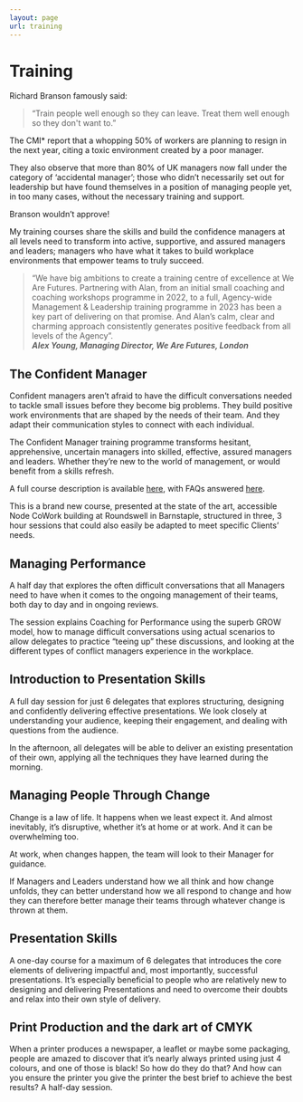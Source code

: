 ```yaml
---
layout: page
url: training
---
```


# Training

Richard Branson famously said:

> “Train people well enough so they can leave. Treat them well enough so they don't want to.”

The CMI\* report that a whopping 50% of workers are planning to resign in the next year, citing a toxic environment created by a poor manager.

They also observe that more than 80% of UK managers now fall under the category of ‘accidental manager’; those who didn’t necessarily set out for leadership but have found themselves in a position of managing people yet, in too many cases, without the necessary training and support.

Branson wouldn’t approve!

My training courses share the skills and build the confidence managers at all levels need to transform into active, supportive, and assured managers and leaders; managers who have what it takes to build workplace environments that empower teams to truly succeed.

> “We have big ambitions to create a training centre of excellence at We Are Futures.
> Partnering with Alan, from an initial small coaching and coaching workshops programme in 2022, to a full, Agency-wide Management & Leadership training programme in 2023 has been a key part of delivering on that promise.
> And Alan’s calm, clear and charming approach consistently generates positive feedback from all levels of the Agency”.
> <br /><em><strong>Alex Young, Managing Director, We Are Futures, London</strong></em>

## The Confident Manager

Confident managers aren’t afraid to have the difficult conversations needed to tackle small issues before they become big problems. They build positive work environments that are shaped by the needs of their team. And they adapt their communication styles to connect with each individual.

The Confident Manager training programme transforms hesitant, apprehensive, uncertain managers into skilled, effective, assured managers and leaders. Whether they’re new to the world of management, or would benefit from a skills refresh.

A full course description is available [here](/downloads/theConfidentManager.pdf), with FAQs answered [here](/downloads/theConfidentManagerFAQ.pdf).

This is a brand new course, presented at the state of the art, accessible Node CoWork building at Roundswell in Barnstaple, structured in three, 3 hour sessions that could also easily be adapted to meet specific Clients’ needs.

## Managing Performance

A half day that explores the often difficult conversations that all Managers need to have when it comes to the ongoing management of their teams, both day to day and in ongoing reviews.

The session explains Coaching for Performance using the superb GROW model, how to manage difficult conversations using actual scenarios to allow delegates to practice “teeing up” these discussions, and looking at the different types of conflict managers experience in the workplace.

## Introduction to Presentation Skills

A full day session for just 6 delegates that explores structuring, designing and confidently delivering effective presentations. We look closely at understanding your audience, keeping their engagement, and dealing with questions from the audience.

In the afternoon, all delegates will be able to deliver an existing presentation of their own, applying all the techniques they have learned during the morning.

## Managing People Through Change

Change is a law of life. It happens when we least expect it. And almost inevitably, it’s disruptive, whether it’s at home or at work. And it can be overwhelming too.

At work, when changes happen, the team will look to their Manager for guidance.

If Managers and Leaders understand how we all think and how change unfolds, they can better understand how we all respond to change and how they can therefore better manage their teams through whatever change is thrown at them.

## Presentation Skills

A one-day course for a maximum of 6 delegates that introduces the core elements of delivering impactful and, most importantly, successful presentations. It’s especially beneficial to people who are relatively new to designing and delivering Presentations and need to overcome their doubts and relax into their own style of delivery.

## Print Production and the dark art of CMYK

When a printer produces a newspaper, a leaflet or maybe some packaging, people are amazed to discover that it’s nearly always printed using just 4 colours, and one of those is black! So how do they do that? And how can you ensure the printer you give the printer the best brief to achieve the best results? A half-day session.

